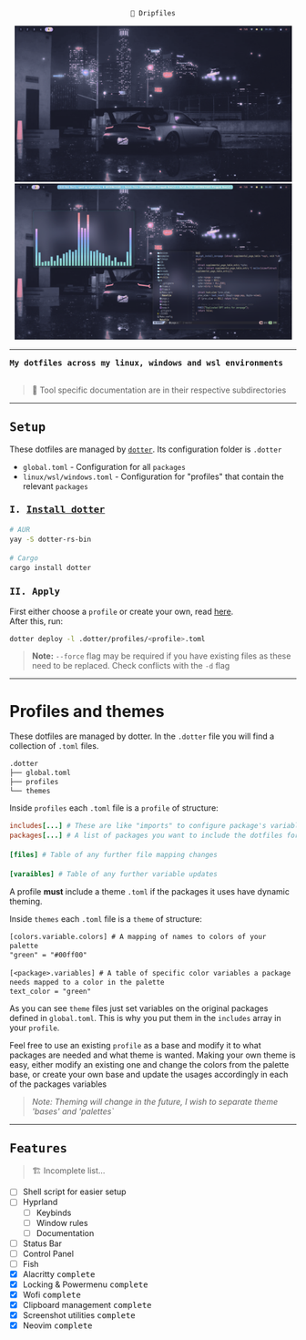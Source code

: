 <div align="center">

```ocaml
🥶 Dripfiles
```
<p float="left">
  <img src="assets/preview_empty.png" width="487" />
  <img src="assets/preview_apps.png" width="487" />
</p>

<div align="left">

---

<samp>
<b>My dotfiles across my linux, windows and wsl environments</b>
</samp>

<br />
<br />


> 🧊 Tool specific documentation are in their respective subdirectories

---
## <samp> Setup <samp>

These dotfiles are managed by [`dotter`](https://github.com/SuperCuber/dotter). Its configuration folder is `.dotter`
 - `global.toml` - Configuration for all `packages`
 - `linux/wsl/windows.toml` - Configuration for "profiles" that contain the relevant `packages`

### <samp><kbd>I.</kbd> [Install dotter](https://github.com/SuperCuber/dotter#installation)
```bash
# AUR
yay -S dotter-rs-bin

# Cargo
cargo install dotter
```

### <samp><kbd>II.</kbd> Apply
First either choose a `profile` or create your own, read [here](profile_and_themes).  
After this, run:
```bash
dotter deploy -l .dotter/profiles/<profile>.toml
```
> **Note:** `--force` flag may be required if you have existing files as these need to be replaced. Check conflicts with the `-d` flag

---

# <a name="profile_and_themes"></a> Profiles and themes

These dotfiles are managed by dotter. In the `.dotter` file you will find a collection of `.toml` files.

```
.dotter
├── global.toml
├── profiles
└── themes
```

Inside `profiles` each `.toml` file is a `profile` of structure:
```toml
includes[...] # These are like "imports" to configure package's variables and file mappings
packages[...] # A list of packages you want to include the dotfiles for

[files] # Table of any further file mapping changes

[varaibles] # Table of any further variable updates
```
A profile **must** include a theme `.toml` if the packages it uses have dynamic theming.

Inside `themes` each `.toml` file is a `theme` of structure:
```
[colors.variable.colors] # A mapping of names to colors of your palette
"green" = "#00ff00"

[<package>.variables] # A table of specific color variables a package needs mapped to a color in the palette
text_color = "green"
```
As you can see `theme` files just set variables on the original packages defined in `global.toml`. This is why you put them in the `includes` array in your `profile`.

Feel free to use an existing `profile` as a base and modify it to what packages are needed and what theme is wanted. Making your own theme is easy, either modify an existing one and change the colors from the palette base, or create your own base and update the usages accordingly in each of the packages variables

> *Note: Theming will change in the future, I wish to separate theme 'bases' and 'palettes`*

---
## <samp> Features </samp>
> 🏗️ Incomplete list...

- [ ] Shell script for easier setup
- [ ] Hyprland
    - [ ] Keybinds
    - [ ] Window rules
    - [ ] Documentation
- [ ] Status Bar
- [ ] Control Panel
- [ ] Fish
- [x] Alacritty <kbd>complete</kbd>
- [x] Locking & Powermenu <kbd>complete</kbd>
- [x] Wofi <kbd>complete</kbd>
- [x] Clipboard management <kbd>complete</kbd>
- [x] Screenshot utilities <kbd>complete</kbd>
- [x] Neovim <kbd>complete</kbd>
